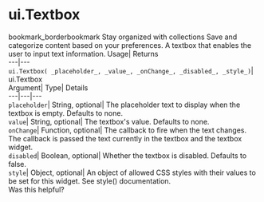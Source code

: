  
#  ui.Textbox
bookmark_borderbookmark Stay organized with collections  Save and categorize content based on your preferences.
A textbox that enables the user to input text information. 
Usage| Returns  
---|---  
`ui.Textbox( _placeholder_, _value_, _onChange_, _disabled_, _style_)`| ui.Textbox  
Argument| Type| Details  
---|---|---  
`placeholder`| String, optional| The placeholder text to display when the textbox is empty. Defaults to none.  
`value`| String, optional| The textbox's value. Defaults to none.  
`onChange`| Function, optional| The callback to fire when the text changes. The callback is passed the text currently in the textbox and the textbox widget.  
`disabled`| Boolean, optional| Whether the textbox is disabled. Defaults to false.  
`style`| Object, optional| An object of allowed CSS styles with their values to be set for this widget. See style() documentation.  
Was this helpful?
